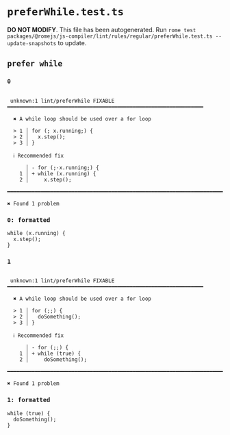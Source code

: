 # `preferWhile.test.ts`

**DO NOT MODIFY**. This file has been autogenerated. Run `rome test packages/@romejs/js-compiler/lint/rules/regular/preferWhile.test.ts --update-snapshots` to update.

## `prefer while`

### `0`

```

 unknown:1 lint/preferWhile FIXABLE ━━━━━━━━━━━━━━━━━━━━━━━━━━━━━━━━━━━━━━━━━━━━━━━━━━━━━━━━━━━━━━━━

  ✖ A while loop should be used over a for loop

  > 1 │ for (; x.running;) {
  > 2 │   x.step();
  > 3 │ }

  ℹ Recommended fix

      │ - for (;·x.running;) {
    1 │ + while (x.running) {
    2 │     x.step();

━━━━━━━━━━━━━━━━━━━━━━━━━━━━━━━━━━━━━━━━━━━━━━━━━━━━━━━━━━━━━━━━━━━━━━━━━━━━━━━━━━━━━━━━━━━━━━━━━━━━

✖ Found 1 problem

```

### `0: formatted`

```
while (x.running) {
  x.step();
}

```

### `1`

```

 unknown:1 lint/preferWhile FIXABLE ━━━━━━━━━━━━━━━━━━━━━━━━━━━━━━━━━━━━━━━━━━━━━━━━━━━━━━━━━━━━━━━━

  ✖ A while loop should be used over a for loop

  > 1 │ for (;;) {
  > 2 │   doSomething();
  > 3 │ }

  ℹ Recommended fix

      │ - for (;;) {
    1 │ + while (true) {
    2 │     doSomething();

━━━━━━━━━━━━━━━━━━━━━━━━━━━━━━━━━━━━━━━━━━━━━━━━━━━━━━━━━━━━━━━━━━━━━━━━━━━━━━━━━━━━━━━━━━━━━━━━━━━━

✖ Found 1 problem

```

### `1: formatted`

```
while (true) {
  doSomething();
}

```
